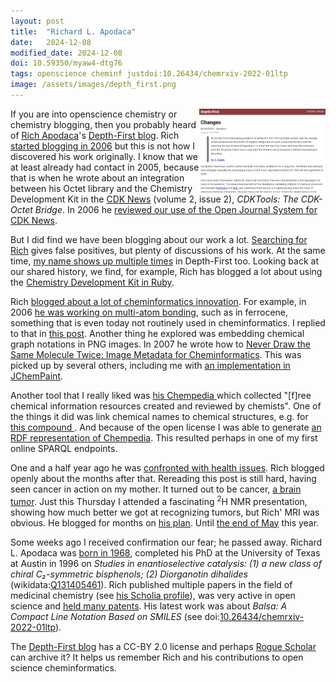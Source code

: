 ```yaml
---
layout: post
title:  "Richard L. Apodaca"
date:   2024-12-08
modified_date: 2024-12-08
doi: 10.59350/myaw4-dtg76
tags: openscience cheminf justdoi:10.26434/chemrxiv-2022-01ltp
image: /assets/images/depth_first.png
---
```


<img src="/assets/images/depth_first.png" style="width: 40%; display: block; margin-left: auto; margin-right: auto; float: right"
     alt="Screenshot of the first Depth-First blog post" />
If you are into openscience chemistry or chemistry blogging, then you probably heard of
[Rich Apodaca](https://orcid.org/0000-0003-3855-9427)'s [Depth-First blog](https://depth-first.com/).
Rich [started blogging in 2006](https://depth-first.com/articles/2006/08/12/changes/) but this is not
how I discovered his work originally. I know that we at least already had contact in 2005,
because that is when he wrote about an integration between his Octet library and the Chemistry Development Kit
in the [CDK News](https://sourceforge.net/projects/cdk/files/CDK%20News/) (volume 2, issue 2),
*CDKTools: The CDK-Octet Bridge*. In 2006 he [reviewed our use of the Open Journal System for CDK News](https://depth-first.com/articles/2006/10/19/disruptive-innovation-in-scientific-publishing-free-journal-management-systems/).

But I did find we have been blogging about our work a lot. [Searching for Rich](https://www.google.com/search?q=site%3Achem-bla-ics.blogspot.com+rich)
gives false positives, but plenty of discussions of his work. At the same time, [my name shows up multiple times](https://www.google.com/search?q=site:depth-first.com+egon)
in Depth-First too. Looking back at our shared history, we find, for example, Rich has blogged a lot about using the
[Chemistry Development Kit in Ruby](https://depth-first.com/articles/2007/10/04/ruby-cdk-for-newbies/).

Rich [blogged about a lot of cheminformatics innovation](https://depth-first.com/articles/). For example,
in 2006 [he was working on multi-atom bonding](http://depth-first.com/articles/2006/12/19/ferrocene-and-beyond-a-solution-to-the-molecular-representation-problem),
such as in ferrocene, something that is even today not routinely used in cheminformatics. I replied
to that in [this post](https://chem-bla-ics.linkedchemistry.info/2006/12/30/modern-chemistry-in-cdk-beyond-two.html).
Another thing he explored was embedding chemical graph notations in PNG images. In 2007 he
wrote how to [Never Draw the Same Molecule Twice: Image Metadata for Cheminformatics](https://depth-first.com/articles/2007/08/01/never-draw-the-same-molecule-twice-image-metadata-for-cheminformatics/).
This was picked up by several others, including me with [an implementation in JChemPaint](https://chem-bla-ics.linkedchemistry.info/2007/08/24/jchempaint-too-png-embedded.html).

Another tool that I really liked was [his Chempedia <i class="fa-solid fa-box-archive fa-xs"></i>](https://web.archive.org/web/20101010030537/http://chempedia.com/)
which collected "[f]ree chemical information resources created and reviewed by chemists". One of the things it did
was link chemical names to chemical structures, e.g. for [this compound <i class="fa-solid fa-box-archive fa-xs"></i>](https://web.archive.org/web/20101031093610/http://chempedia.com/substances/0-4825-8876-0064).
And because of the open license I was able to generate [an RDF representation of Chempedia](https://chem-bla-ics.linkedchemistry.info/2009/11/19/chempedia-rdf-1-sparql-end-point.html).
This resulted perhaps in one of my first online SPARQL endpoints.

One and a half year ago he was [confronted with health issues](https://depth-first.com/articles/2023/05/20/er/). Rich
blogged openly about the months after that. Rereading this post is still hard, having seen cancer in action
on my mother. It turned out to be cancer, [a brain tumor](https://depth-first.com/articles/2023/05/27/the-scary-stuff/).
Just this Thursday I attended a fascinating <sup>2</sup>H NMR presentation, showing how much better
we got at recognizing tumors, but Rich' MRI was obvious. He blogged for months on
[his plan](https://depth-first.com/articles/2023/05/18/everyone-has-a-plan/). Until [the end of May](https://depth-first.com/articles/2024/05/24/bridge-to-nowhere/)
this year.

Some weeks ago I received confirmation our fear; he passed away. Richard L. Apodaca was
[born in 1968](https://search.lib.utexas.edu/discovery/fulldisplay?docid=alma991024143089706011&context=L&vid=01UTAU_INST:SEARCH&lang=en&search_scope=MyInst_and_CI&adaptor=Local%20Search%20Engine&tab=Everything&query=any,contains,39207173&sortby=rank),
completed his PhD at the University of Texas at Austin in 1996 on *Studies in enantioselective catalysis:
(1) a new class of chiral C₂-symmetric bisphenols; (2) Diorganotin dihalides* (wikidata:[Q131405461](https://scholia.toolforge.org/work/Q131405461)).
Rich published multiple papers in the field of medicinal chemistry (see [his Scholia profile](https://scholia.toolforge.org/author/Q43837652)),
was very active in open science and [held many patents](https://patents.google.com/?inventor=Richard+Apodaca).
His latest work was about *Balsa: A Compact Line Notation Based on SMILES*
(see doi:[10.26434/chemrxiv-2022-01ltp](https://doi.org/10.26434/chemrxiv-2022-01ltp)).

The [Depth-First blog](https://depth-first.com/) has a CC-BY 2.0 license and perhaps [Rogue Scholar](https://rogue-scholar.org/)
can archive it? It helps us remember Rich and his contributions to open science cheminformatics.
